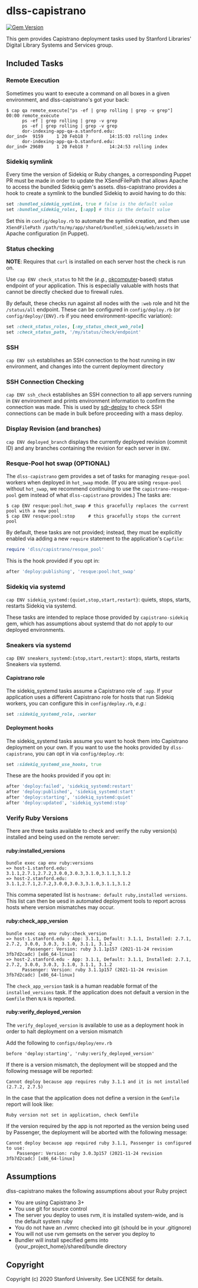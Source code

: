# dlss-capistrano

[![Gem Version](https://badge.fury.io/rb/dlss-capistrano.svg)](https://badge.fury.io/rb/dlss-capistrano)

This gem provides Capistrano deployment tasks used by Stanford Libraries' Digital Library Systems and Services group.

## Included Tasks

### Remote Execution

Sometimes you want to execute a command on all boxes in a given environment, and dlss-capistrano's got your back:

```shell
$ cap qa remote_execute["ps -ef | grep rolling | grep -v grep"]
00:00 remote_execute
      ps -ef | grep rolling | grep -v grep
      ps -ef | grep rolling | grep -v grep
      dor-indexing-app-qa-a.stanford.edu:
dor_ind+  9159     1 20 Feb18 ?        14:15:03 rolling index
      dor-indexing-app-qa-b.stanford.edu:
dor_ind+ 29689     1 20 Feb18 ?        14:24:53 rolling index
```

### Sidekiq symlink

Every time the version of Sidekiq or Ruby changes, a corresponding Puppet PR must be made in order to update the XSendFilePath that allows Apache to access the bundled Sidekiq gem's assets. dlss-capistrano provides a hook to create a symlink to the bundled Sidekiq to avoid having to do this:

```ruby
set :bundled_sidekiq_symlink, true # false is the default value
set :bundled_sidekiq_roles, [:app] # this is the default value
```

Set this in `config/deploy.rb` to automate the symlink creation, and then use `XSendFilePath /path/to/my/app/shared/bundled_sidekiq/web/assets` in Apache configuration (in Puppet).

### Status checking

**NOTE**: Requires that `curl` is installed on each server host the check is run on.

Use `cap ENV check_status` to hit the (*e.g.*, [okcomputer](https://github.com/sportngin/okcomputer)-based) status endpoint of your application. This is especially valuable with hosts that cannot be directly checked due to firewall rules.

By default, these checks run against all nodes with the `:web` role and hit the `/status/all` endpoint. These can be configured in `config/deploy.rb` (or `config/deploy/{ENV}.rb` if you need environment-specific variation):

```ruby
set :check_status_roles, [:my_status_check_web_role]
set :check_status_path, '/my/status/check/endpoint'
```

### SSH

`cap ENV ssh` establishes an SSH connection to the host running in `ENV` environment, and changes into the current deployment directory

### SSH Connection Checking

`cap ENV ssh_check` establishes an SSH connection to all app servers running in `ENV` environment and prints environment information to confirm the connection was made. This is used by [sdr-deploy](https://github.com/sul-dlss-labs/sdr-deploy/) to check SSH connections can be made in bulk before proceeding with a mass deploy.

### Display Revision (and branches)

`cap ENV deployed_branch` displays the currently deployed revision (commit ID) and any branches containing the revision for each server in `ENV`.

### Resque-Pool hot swap (OPTIONAL)

The `dlss-capistrano` gem provides a set of tasks for managing `resque-pool` workers when deployed in `hot_swap` mode. (If you are using `resque-pool` without `hot_swap`, we recommend continuing to use the `capistrano-resque-pool` gem instead of what `dlss-capistrano` provides.) The tasks are:

```shell
$ cap ENV resque:pool:hot_swap # this gracefully replaces the current pool with a new pool
$ cap ENV resque:pool:stop     # this gracefully stops the current pool
```

By default, these tasks are not provided; instead, they must be explicitly enabled via adding a new `require` statement to the application's `Capfile`:

```ruby
require 'dlss/capistrano/resque_pool'
```

This is the hook provided if you opt in:

```ruby
after 'deploy:publishing', 'resque:pool:hot_swap'
```

### Sidekiq via systemd

`cap ENV sidekiq_systemd:{quiet,stop,start,restart}`: quiets, stops, starts, restarts Sidekiq via systemd.

These tasks are intended to replace those provided by `capistrano-sidekiq` gem, which has assumptions about systemd that do not apply to our deployed environments.

### Sneakers via systemd

`cap ENV sneakers_systemd:{stop,start,restart}`: stops, starts, restarts Sneakers via systemd.


#### Capistrano role

The sidekiq_systemd tasks assume a Capistrano role of `:app`. If your application uses a different Capistrano role for hosts that run Sidekiq workers, you can configure this in `config/deploy.rb`, *e.g.*:

```ruby
set :sidekiq_systemd_role, :worker
```

#### Deployment hooks

The sidekiq_systemd tasks assume you want to hook them into Capistrano deployment on your own. If you want to use the hooks provided by `dlss-capistrano`, you can opt in via `config/deploy.rb`:

```ruby
set :sidekiq_systemd_use_hooks, true
```

These are the hooks provided if you opt in:

```ruby
after 'deploy:failed', 'sidekiq_systemd:restart'
after 'deploy:published', 'sidekiq_systemd:start'
after 'deploy:starting', 'sidekiq_systemd:quiet'
after 'deploy:updated', 'sidekiq_systemd:stop'
```


### Verify Ruby Versions

There are three tasks available to check and verify the ruby version(s) installed and being used on the remote server:

#### ruby:installed_versions

```
bundle exec cap env ruby:versions
=> host-1.stanford.edu: 3.1.1,2.7.1,2.7.2,3.0.0,3.0.3,3.1.0,3.1.1,3.1.2
=> host-2.stanford.edu: 3.1.1,2.7.1,2.7.2,3.0.0,3.0.3,3.1.0,3.1.1,3.1.2
```

This comma seperated list is `hostname: default ruby,installed versions`. This list can then be uesd in automated deployment tools to report across hosts where version mismatches may occur.

#### ruby:check_app_version
```
bundle exec cap env ruby:check_version
=> host-1.stanford.edu - App: 3.1.1, Default: 3.1.1, Installed: 2.7.1, 2.7.2, 3.0.0, 3.0.3, 3.1.0, 3.1.1, 3.1.2
     	Passenger: Version: ruby 3.1.1p157 (2021-11-24 revision 3fb7d2cadc) [x86_64-linux]
=> host-2.stanford.edu - App: 3.1.1, Default: 3.1.1, Installed: 2.7.1, 2.7.2, 3.0.0, 3.0.3, 3.1.0, 3.1.1, 3.1.2
      Passenger: Version: ruby 3.1.1p157 (2021-11-24 revision 3fb7d2cadc) [x86_64-linux]
```

The `check_app_version` task is a human readable format of the `installed_versions` task. If the application does not default a version in the `Gemfile` then `N/A` is reported.

#### ruby:verify_deployed_version

The `verify_deployed_version` is available to use as a deployment hook in order to halt deployment on a version mismatch

Add the following to `configs/deploy/env.rb`

```
before 'deploy:starting', 'ruby:verify_deployed_version'
```

If there is a version mismatch, the deployment will be stopped and the following message will be reported:
```
Cannot deploy because app requires ruby 3.1.1 and it is not installed (2.7.2, 2.7.5)
```

In the case that the application does not define a version in the `Gemfile` report will look like:
```
Ruby version not set in application, check Gemfile
```

If the version required by the app is not reported as the version being used by Passenger, the deployment will be aborted with the following message:
```
Cannot deploy because app required ruby 3.1.1, Passenger is configured to use:
    Passenger: Version: ruby 3.0.3p157 (2021-11-24 revision 3fb7d2cadc) [x86_64-linux]
```
## Assumptions

dlss-capistrano makes the following assumptions about your Ruby project

- You are using Capistrano 3+
- You use git for source control
- The server you deploy to uses rvm, it is installed system-wide, and is the default system ruby
- You do not have an .rvmrc checked into git (should be in your .gitignore)
- You will not use rvm gemsets on the server you deploy to
- Bundler will install specified gems into {your_project_home}/shared/bundle directory

## Copyright

Copyright (c) 2020 Stanford University. See LICENSE for details.
